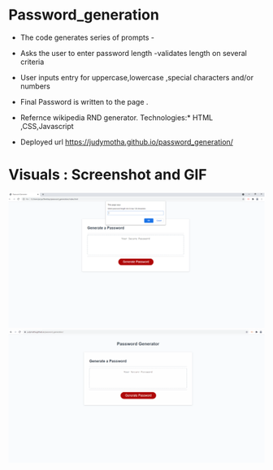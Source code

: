 # Password_generation
* The code generates series of prompts -
* Asks the user to enter password length -validates length on several criteria
* User inputs entry for uppercase,lowercase ,special characters and/or  numbers 
* Final Password is  written to the page .
* Refernce wikipedia RND generator.
 Technologies:* HTML ,CSS,Javascript

* Deployed url https://judymotha.github.io/password_generation/

# Visuals : Screenshot and GIF 
 
 <img src="./Password_Generator.png">
 <img src="./PG.gif">
